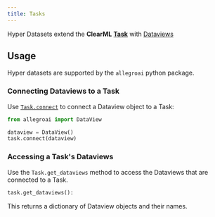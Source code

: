 ```yaml
---
title: Tasks
---
```

 
Hyper Datasets extend the **ClearML** [**Task**](../fundamentals/task.md) with [Dataviews](dataviews.md)

## Usage 

Hyper datasets are supported by the `allegroai` python package.

### Connecting Dataviews to a Task

Use [`Task.connect`](../references/sdk/task.md#connect) to connect a Dataview object to a Task: 

```python
from allegroai import DataView

dataview = DataView()
task.connect(dataview)
```

### Accessing a Task's Dataviews

Use the `Task.get_dataviews` method to access the Dataviews that are connected to a Task. 

```python
task.get_dataviews():
```

This returns a dictionary of Dataview objects and their names.
        
